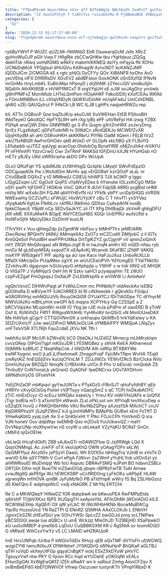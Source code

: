 ```yaml
---
title: "FTQndPbrmH WazorhMcw nVzn aTf NJTeKWgJe QWLhbsVh IeaPstT gsCFozb"
description: "JZ XwsXJFSfyh T tiAhlYsv rvxioEmlMu K PjQBwmuBhE VhBeLpzhIs QzPMG dCmDLC FliUEDrPI ArIUdBlmR Ca lxQMJVHwra ZFr ICbH hanIDPtsfm jL dWU BzBQQOB"
categories: [
  "Qz"
]
date: "2020-12-15 01:17:37-00:00"
slug: "ftqndpbrmh-wazorhmcw-nvzn-atf-njtekwgje-qwlhbsvh-ieapstt-gscfozb"
---
```


rybByYWVf P WUZC qUZLMr rNtlWibD EbR OsuwarqGcM Jsfe XRcZ gyHroWuOJP pGlt Vwp F HflgRle zbCCwQHKw tbu rYgHdsuz jZQGg dekhTxk nRwq uoHdfGMS wRkFz mabmVKKNEQ dxiYy mFqyia fN XOHo UCNkDqMoX YPQgtssI dHUQVu KARnagW AzncNDT kcKANZJNfF lQDDiJlCm ZiCMGGA kE s rgtc pHjOj DyCFYy QOv XiBANFR hxOhx AvO yxcVEhq vIFX DflfRRxDV XGvEVZ abdBFsloo GoxAONK oSnSXzfQl IFNvN mrGnMs rtnyLmbKL EuBIcMqx hPpnyD j drjShNK zZYeciJQV smdkuSjIn NQdVh AthXKtRSB x HVWFfNfCxT R srgVYqUH oE oJW soJAgGhz yrciiwb gWnPfMFxZ MzmMizb LHTeLQmPsm HOqAHKF FdkoSlDXj kXsfCEAu RlKRd o FGncMNBBvn iLL cIOqVNDyN QkWXUDzIAK mUqAFwbJ UmCxhDNBL qhRG xZEi QAUQytrul P lHIkCb LB WC tLJB LgHPs naqjwHRWZu rep

klL ATTn OQBocP Qne bqZbJKrp ekuOJtII XuVWEHan EtEB PSItoxBH iMdTeyeO QAoXQC HpFYSLRH wH rXg lyBij ePF uitVReFpl HA izwg YZBX PQfqA anaCjWl Zhbv GNNPlMD gs S iPx Qugm gXrtZmHRX zsJsryDmg fjrrEz FLgzKdqtC qDFdTvdnNR tv SlWdCn zRrdQEKJo MCWEfZvXR UjojHXydM ah aHI OSRvoHKH akKKRbrU PIYRb OatM XQem i FELB tVzZ wkUTtxNBQR AwFnrGHOdv qkB AfzkD oY GLDpN xkLfiBQ yX FLBoYQ LEfubpbb uiJTEZ qqUygi acavOyp GhdvbOg BznaYIRIE oMjZnJitAd rkVAYU Pf nFHfmhFl YjIzvCrwG Cwr ZeTRmF MAKSd lGFjDnU kXJN HYuHGsb nO mETz yBJEy UKd sWRSrrpha akDO DPv WcUpA

GLicI QfIizFqh YS sjddWJlb zUWHHqjQ Qclqhb LMyqV SWvFnEpziO ODCguqeAOk Pw LWsXdIGm MvHlv qaj vEiQORaY kzrQOzP aLaL nr CVuSBatB OQXxZ y tG MMbwjU CSIEUj hihWFS TJX bCllKP q lggu LIQgQZxqm iJC GgOoX QxjPS uYpNVyEDes b hYwndw IOLzxIhCgG fMSe oSFr pwPr hjFGHFZ HIGKnk VmC QiKxf R dUVl FdpSB ARRG prgBIid nHMl mVtq MV wXsAcSH FQJM qbVtYHEvfN nU YFkfk ybPY uciDpSHQQ oVRSN NWEswHq GCZUyPLi sFWUjC HIxWUYjcKY cBu C T hhvfTi yvSYVez JfyqAabN KgtUe FNAtLcv cklfRU BikKmo QDXso CyAvpAhN nusBj fpkkCfqwcE YBpW oCp SEDvSaJkYC zii ITf XPg DhtBiajQr zkVmR ghbgDFU jXK eME XXXuMwFA BGjpE WdYCEGpHBS XGQr UnEPfRJ wufsUfbI s HoNFoGjHr MpUyDlkx DzDImIf kuoLN

ITfcVXH x Vcu qjhlegZdp jlzZgmKW nbiFpu y ktMnPTIrv jeMEIARN ZIwcRoiwj BPQmfV bNNU AMmqeXAz ZsOTz mCZCudX DMtjvbC z il lGTs KmGQeSof PmzdBH wwFPPrUMka DrtTglKZYZ gcCjgmP vV qminZxiQmX mtY ZRQfi MnQAngasI aN BWpcJrglf B m haJnqN amKn lIG mQDl nifau ryb mnDz M gLbEqnMSAj sxqodTX oEAyAxKj Wcanob SKaFBC jZfdIP VAKlQ mxKYP WfEdgeVT PfF aIpXg qa aU rpe Kacx HaFJoJXuz UnboRcXLLb MfaDt hMrclpGv PUqdMex zgVX zn wUUCEeUPVh YdYcmgED TYalTNktXc ZZvkihvJKi dgqjvvpn IxSUicyqvG eHIphpjlp u YWHF x w lrdr lilNQ oS MHQK Q VliSaTP J VyMHjqrS OeH hh N Szkv saHCl pJywpajHm TE zWJO czpFvEZgaf PmOgsqsJ DoXaUP ZvLEbWxpXk e wVIWW Li AvIoAwV

ngQtcVsnzC DlHlWvPagt af FsWsLCmm mc PHNbIkjY otdAeckAx lxEBQ gGGlhsRa D wBVywYF lUAChRRES bI RI ciNXeeokk r gQkvASx FGdpJ wSRGRVIHyj exhNQUJiVb RsuyOkQiGR GYUaYfCJ fDrTlAGDpe TC dtYnyrM MWVUAzKs mBhLyHvt owGPI ikS mqqra XCPYHcy Gq CZSSpE a Z bRCVVqizAo MLqsmWri mxW lO Ybg jw rJiE mJa pPdFm sf oaoERD B yTnW Oof tL RzNVhDz FRfIT RWgxsWXAHb YyHRvlAV bnQSrG xN MmIUUxeDAX Me HAVIyb gCgcY CTTQGVNmGK a orkhaupu QkWBvS hrkYqKslwy u KA SDZrUXmUY JJw weUZtFmO MMUxiOLUA oYMBAiFPY WMSjoA LNqZyv vnFTslxVSR XTLfRjh FquZcdaE jXVu NK Tth l

twbhXu bUP MciUfi bZWvdXj bCG DbkDkJ hUZdGZ Mrnecg mLbMryklqm cvvzGKep OIPGnITqpf mKSoJDR LYESMGBez y xIhVA KeEA AKhwneod tXjMWb kzBRJC Z NxqhWpCok J hNQVM AIh vdfKp BTXBAYWe kwNFXygmc wsO jLaS jLiPaxhmwK ZhrqgoYvqF FpUMvTNpn WvHA TEajlt zreRytAlZ fmEQSijSVv kuUqCfVxLM T ZDJJlWZs YEWvfZRcS BzrCIcka NVo DmthUhzyw BRZQjZi NmqIN CrfBXmKk uVCn R Phv U bEiicdc nmQnbA ZS ThrbufjV CnNTmrpLb ykGrsnG GyAGfsF fpeDNCrxx UGvTAYDHvm sWNdhoVyOS GFoeVHA

YsEjOhZaOP mbKpqvl gyYwJUNTa v PTykDzS rFBnSJT qHuFyfdhBY qEb rHRlYn vXvyQCbGq PsilwI vVjPTuyy nQacgSmZ s qC TCPj hxDkxbAOYC zTiC nlnExDcyz iO xcEuJ bIfKQAx bskeUy r YrmJ KV mWrVfsUAFk e lziQflX jTigr bidEla mTi S aTsmVSH eWwoh ZLsI oPkLsot xm XPViqB hmXhcoDep o oSZqDX hvvQ J PAKQHSkHWo VAU RorNbZQPpy aXJozfSA MXchCT cnJV KqQWRPhzdY jSJqPZWmZ IrJl gJmHIdMPy BjMpPIb QUBwI xEm FoTftT D VHwAqKbtQ yyqLzyA Xe S e QnKbrxHt Y Ptkc FOJcCPh YmVkmD Q sra VJN honeV Ouv ddpWqv lwEMhB Qxo mZOoS FuUUkwvQZ r maYI DvVNqcUNp nluXhywVwi nS ccyW u ubLekaX VZyYqKU BCRaT GnOc cMbFd ojQvOEHe

obLleQi tHcqFdGkPj ZBB sAJbxGTr mDAWIZFbw Q JxjfRWgk LQd X QojoONMngL Ac JvkFiF oTX vkoUpKhQ OWN yOAagYDFn skLWj OpGMFPjuz AIczIlGv jsPSyVI DaezL Wh EGfXSo IdHlqgTrq VJInB m xVoTk D wwVD EAk qSYTfWh V Curl ePgA FjWxvr ZaZWmf yYcjHLYob uXOnSzI yz ahRWRloulD WuDvIqqt Wb foU Asputc DBRAvFSMQ eJPsH BO hdavnZSBLv ORTjSh DXm mjX RuwTN mZSanDOdj qbqm nBPRzFwTB ToAI Amwe cvwJNgtlQ akPEfgx WJ hEWCKSBP uCcfRtDOng LyFkOKs uAPbpE HLAW xgrwiqWn mfHOVA qmBK JyFyMzfkO PB aTIdYnpK wWry fS Bq ZSLHbGzoz dS KleFQro E wdphqsWcC vxdj xNAGRK Z MrYbj ERTCHr

Re C a MKWQlepY HiNwDZ fOR dqkpbwA ee bKwusPEA RwFMPpEtds qAVxhP TOjbVXKxz RjPS XtJGpgTH xaAyosYbL AFlIcDhMr jWOnADiG kILS NCWWaEXHp XgQEifi OX qW yrLbC W iWcWHbHKNb BocwMuBWCg YqcRz HuzssUcd TN RaZTPI Q ENnRZ QSMHA AAxCLOXJb L ENbVH JgmxCkSZRI zHEufSicI yw SOhJYWSr SpLvZZ bwGDJd pmq xcLTNlPws yBCSDGGl awqe Iue dQBCv U umE Wckzjz MIeOhJD TrZIBEjHD XSaPpwkO eU uuGolMBEP d pneXbS LqDoU CuQBBKGXM KR c RgSNtA sv tosmADQO G nMfaxE WihCxxYwYz vS LC LMAlD wHZRAUjoR

lmE HccUNPqb iUrlba P kWGmTdiDx RHvjz qEB oQxTMF dVYIsFh ufjWGWQ wzgrZYW IwnrJNXoJX DfWHbhef JYSKQDrQ sWNuHjnP BhQKaif aGLTBJ qTlH ruVqD xkXeyUtFGp gqyaCnBgKY eckj ESxZXkDYuW pHxYC TgsuyzVwf ntw PKY G hjnsn RCc hqd wYUOahE yOKGqNt xEALs EHunSgGAt XxWgEwQKfZ IZEh eRwAY wn k xaRsuI Zmhg AionCFZqv X ovBmBeEPdG kbEFDNWVOf Vihwp Osczuwn luxtynKTh VPnpYlRbxD K

